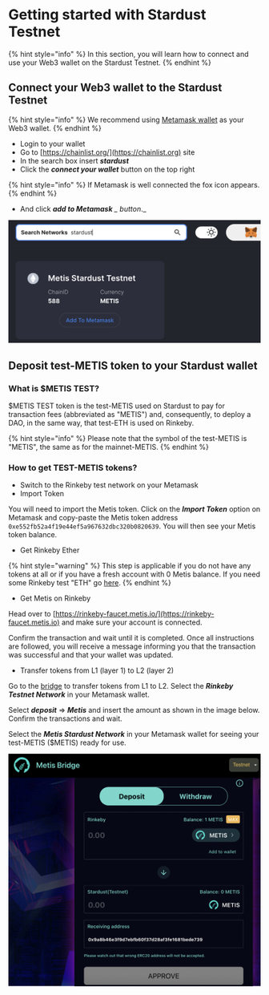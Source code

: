 # Getting started with Stardust Testnet

{% hint style="info" %}
In this section, you will learn how to connect and use your Web3 wallet on the Stardust Testnet.
{% endhint %}

## **Connect your Web3 wallet to the Stardust Testnet**

{% hint style="info" %}
We recommend using [Metamask wallet](./) as your Web3 wallet.
{% endhint %}

* Login to your wallet
* Go to [https://chainlist.org/](https://chainlist.org) site
* In the search box insert _**stardust**_
* Click the _**connect your wallet**_ button on the top right

{% hint style="info" %}
If Metamask is well connected the fox icon appears.
{% endhint %}

* And click _**add to Metamask** \_ button_.\_

![Add the Stardust Testnet to Metamask using chainlist.org](<../../.gitbook/assets/Schermata 2022-01-26 alle 23.17.31.png>)

## **Deposit test-METIS token to your Stardust wallet**

### **What is** $METIS TEST?

$METIS TEST token is the test-METIS used on Stardust to pay for transaction fees (abbreviated as "METIS") and, consequently, to deploy a DAO, in the same way, that test-ETH is used on Rinkeby.

{% hint style="info" %}
Please note that the symbol of the test-METIS is "METIS", the same as for the mainnet-METIS.
{% endhint %}

### How to get TEST-METIS tokens?

* Switch to the Rinkeby test network on your Metamask
* Import Token

You will need to import the Metis token. Click on the _**Import Token**_ option on Metamask and copy-paste the Metis token address `0xe552fb52a4f19e44ef5a967632dbc320b0820639`. You will then see your Metis token balance.

* Get Rinkeby Ether

{% hint style="warning" %}
This step is applicable if you do not have any tokens at all or if you have a fresh account with 0 Metis balance. If you need some Rinkeby test "ETH" go [here](getting-started-with-rinkeby-testnet.md).
{% endhint %}

* Get Metis on Rinkeby

Head over to [https://rinkeby-faucet.metis.io/](https://rinkeby-faucet.metis.io) and make sure your account is connected.

Confirm the transaction and wait until it is completed. Once all instructions are followed, you will receive a message informing you that the transaction was successful and that your wallet was updated.

* Transfer tokens from L1 (layer 1) to L2 (layer 2)

Go to the [bridge](https://bridge.metis.io) to transfer tokens from L1 to L2. Select the _**Rinkeby Testnet Network**_ in your Metamask wallet.

Select _**deposit**_ => _**Metis**_ and insert the amount as shown in the image below. Confirm the transactions and wait.

Select the _**Metis Stardust Network**_ in your Metamask wallet for seeing your test-METIS ($METIS) ready for use.

![Metis bridge - from L1 to L2.](<../../.gitbook/assets/Schermata 2022-01-30 alle 16.20.10 (1).png>)
